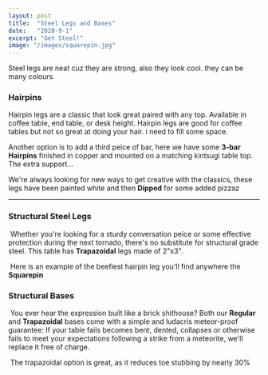 ```yaml
---
layout: post
title:  "Steel Legs and Bases"
date:   "2020-9-1"
excerpt: "Get Steel!"
image: "/images/squarepin.jpg"
---
```


Steel legs are neat cuz they are strong, also they look cool. they can be many colours. 


### Hairpins
<p><a href="{{ "/images/gold-hp-endtables.jpg" | absolute_url }}" data-lightbox="hairpin" data-title="Hairpin"><z class="image left"><img src="{{"/images/gold-hp-endtables-thumb.jpg" | absolute_url }}" alt="" /></z></a>Hairpin legs are a classic that look great paired with any top. Available in coffee table, end table, or desk height. Hairpin legs are good for coffee tables but not so great at doing your hair. i need to fill some space.</p>
<p style="clear:both;"></p>
<p><a href="{{ "/images/copper-bean-3hp.jpg" | absolute_url }}" data-lightbox="hairpin" data-title="Hairpin"><z class="image right"><img src="{{ "/images/copper-bean-3hp-thumb.jpg" | absolute_url }}" alt="" /></z></a>Another option is to add a third peice of bar, here we have some <b>3-bar Hairpins</b> finished in copper and mounted on a matching kintsugi table top. The extra support...</p>
<p style="clear:both;"></p>
<p><a href="{{ "/images/white-dipped-hp.jpg" | absolute_url }}" data-lightbox="hairpin" data-title="Hairpin"><z class="image left"><img src="{{ "/images/white-dipped-hp-thumb.jpg" | absolute_url }}" alt="" /></z></a>We're always looking for new ways to get creative with the classics, these legs have been painted white and then <b>Dipped</b> for some added pizzaz </p>
<p style="clear:both;"></p>
<hr>

### Structural Steel Legs 
<p><a href="{{ "/images/trap.jpg" | absolute_url }}" data-lightbox="image-3" ><z class="image left"><img src="{{ "/images/trap-thumb.jpg" | absolute_url }}" alt="" /></z></a> Whether you're looking for a sturdy conversation peice or some effective protection during the next tornado, there's no substitute for structural grade steel. This table has <b>Trapazoidal</b> legs made of 2"x3".</p>

  <p><a href="{{ "/images/squarepin.jpg" | absolute_url }}" data-lightbox="image-4" ><z class="image right"><img src="{{ "/images/squarepin-thumb.jpg" | absolute_url }}" alt="" /></z></a> Here is an example of the beefiest hairpin leg you'll find anywhere the <b>Squarepin</b> </p>



### Structural Bases 
<p><span class="image right"><img src="{{ "/images/pic04.jpg" | absolute_url }}" alt="" /></span> You ever hear the expression built like a brick shithouse? Both our <b>Regular</b> and <b>Trapazoidal</b> bases come with a simple and ludacris meteor-proof guarantee: If your table fails becomes bent, dented, collapses or otherwise fails to meet your expectations following a strike from a meteorite, we'll replace it free of charge.</p>   
  <p><span class="image left"><img src="{{ "/images/pic02.jpg" | absolute_url }}" alt="" /></span> The trapazoidal option is great, as it reduces toe stubbing by nearly 30%</p>
<br>
<br>
<br>
